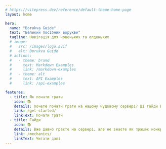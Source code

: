 ```yaml
---
# https://vitepress.dev/reference/default-theme-home-page
layout: home

hero:
  name: "Borukva Guide"
  text: "Великий посібник Борукви"
  tagline: Навігація для новеньких та олденьких
  # image:
  #   src: /images/logo.avif
  #   alt: Borukva Guide
  # actions:
  #   - theme: brand
  #     text: Markdown Examples
  #     link: /markdown-examples
  #   - theme: alt
  #     text: API Examples
  #     link: /api-examples

features:
  - title: Як почати грати
    icon: 📚
    details: Хочете почати грати на нашому чудовому сервері? Ці гайди Вам в цьому допоможуть.
    link: /get-started/
    linkText: Почати грати
  - title: Гайди
    icon: 📚
    details: Вже давно граєте на сервері, але не знаєте як працює конкретна механіка? Тут знаходяться гайди по всім механікам сервера.
    link: /mechanics/
    linkText: Читати далі
---
```


